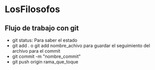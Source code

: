 # LosFilosofos
## Flujo de trabajo con git

* git status: Para saber el estado 
* git add . o git add nombre_achivo para guardar el seguimiento del archivo para el commit
* git commit -m "nombre_commit"
* git push origin rama_que_toque
